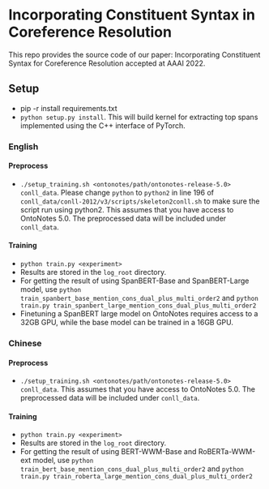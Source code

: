 # Incorporating Constituent Syntax in Coreference Resolution
This repo provides the source code of our paper: Incorporating Constituent Syntax for Coreference Resolution accepted at AAAI 2022.

## Setup

- pip -r install requirements.txt
- ```python setup.py install```. This will build kernel for extracting top spans implemented using the C++ interface
  of PyTorch.

### English

#### Preprocess

- ```./setup_training.sh <ontonotes/path/ontonotes-release-5.0> conll_data```. Please change ```python``` to ```python2``` in line 196 of ```conll_data/conll-2012/v3/scripts/skeleton2conll.sh``` to make sure the script run using python2.
  This assumes that you have access to OntoNotes 5.0. The preprocessed data will be included under ```conll_data```. 


#### Training
- ```python train.py <experiment>```
- Results are stored in the ```log_root``` directory.
- For getting the result of using SpanBERT-Base and SpanBERT-Large model, use 
  ```python train_spanbert_base_mention_cons_dual_plus_multi_order2``` and ```python train.py train_spanbert_large_mention_cons_dual_plus_multi_order2```
- Finetuning a SpanBERT large model on OntoNotes requires access to a 32GB GPU, while the base model
  can be trained in a 16GB GPU.

### Chinese

#### Preprocess

- ```./setup_training.sh <ontonotes/path/ontonotes-release-5.0> conll_data```.
  This assumes that you have access to OntoNotes 5.0. The preprocessed data will be included under ```conll_data```.

#### Training

- ```python train.py <experiment>```
- Results are stored in the ```log_root``` directory.
- For getting the result of using BERT-WWM-Base and RoBERTa-WWM-ext model, use 
  ```python train_bert_base_mention_cons_dual_plus_multi_order2``` and ```python train.py train_roberta_large_mention_cons_dual_plus_multi_order2```

